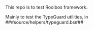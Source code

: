 This repo is to test Rooibos framework.

Mainly to test the TypeGuard utilities, in ###source/helpers/typeguard.bs###